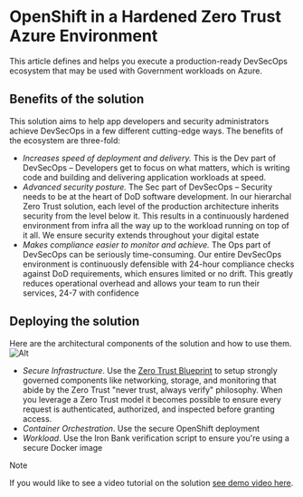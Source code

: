 # OpenShift in a Hardened Zero Trust Azure Environment

This article defines and helps you execute a production-ready DevSecOps ecosystem that may be used with Government workloads on Azure.

## Benefits of the solution
This solution aims to help app developers and security administrators achieve DevSecOps in a few different cutting-edge ways. The benefits of the ecosystem are three-fold: 
* *Increases speed of deployment and delivery.* This is the Dev part of DevSecOps – Developers get to focus on what matters, which is writing code and building and delivering application workloads at speed.
* *Advanced security posture.* The Sec part of DevSecOps – Security needs to be at the heart of DoD software development. In our hierarchal Zero Trust solution, each level of the production architecture inherits security from the level below it. This results in a continuously hardened environment from infra all the way up to the workload running on top of it all. We ensure security extends throughout your digital estate
* *Makes compliance easier to monitor and achieve.* The Ops part of DevSecOps can be seriously time-consuming. Our entire DevSecOps environment is continuously defensible with 24-hour compliance checks against DoD requirements, which ensures limited or no drift. This greatly reduces operational overhead and allows your team to run their services, 24-7 with confidence

## Deploying the solution
Here are the architectural components of the solution and how to use them.
![Alt](azure-docs/articles/azure-government/media/pyramid.png "Pyramid")

* *Secure Infrastructure*. Use the [Zero Trust Blueprint](https://github.com/Azure/ato-toolkit/tree/master/automation/zero-trust-architecture) to setup strongly governed components like networking, storage, and monitoring that abide by the Zero Trust "never trust, always verify" philosophy. When you leverage a Zero Trust model it becomes possible to ensure every request is authenticated, authorized, and inspected before granting access.
* *Container Orchestration*. Use the secure OpenShift deployment
* *Workload*. Use the Iron Bank verification script to ensure you're using a secure Docker image 

> [!NOTE]
> If you would like to see a video tutorial on the solution [see demo video here](https://portal.azure.com/?#blade/Microsoft_Azure_Support/HelpAndSupportBlade).
> 
> 
